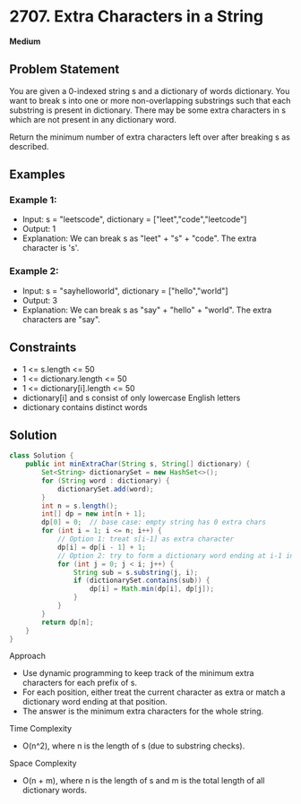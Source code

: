 # 2707. Extra Characters in a String
**Medium**

## Problem Statement
You are given a 0-indexed string s and a dictionary of words dictionary. You want to break s into one or more non-overlapping substrings such that each substring is present in dictionary. There may be some extra characters in s which are not present in any dictionary word.

Return the minimum number of extra characters left over after breaking s as described.

## Examples
### Example 1:
- Input: s = "leetscode", dictionary = ["leet","code","leetcode"]
- Output: 1
- Explanation: We can break s as "leet" + "s" + "code". The extra character is 's'.

### Example 2:
- Input: s = "sayhelloworld", dictionary = ["hello","world"]
- Output: 3
- Explanation: We can break s as "say" + "hello" + "world". The extra characters are "say".

## Constraints
- 1 <= s.length <= 50
- 1 <= dictionary.length <= 50
- 1 <= dictionary[i].length <= 50
- dictionary[i] and s consist of only lowercase English letters
- dictionary contains distinct words

## Solution
```java
class Solution {
    public int minExtraChar(String s, String[] dictionary) {
        Set<String> dictionarySet = new HashSet<>();
        for (String word : dictionary) {
            dictionarySet.add(word);
        }
        int n = s.length();
        int[] dp = new int[n + 1];
        dp[0] = 0;  // base case: empty string has 0 extra chars
        for (int i = 1; i <= n; i++) {
            // Option 1: treat s[i-1] as extra character
            dp[i] = dp[i - 1] + 1;
            // Option 2: try to form a dictionary word ending at i-1 index
            for (int j = 0; j < i; j++) {
                String sub = s.substring(j, i);
                if (dictionarySet.contains(sub)) {
                    dp[i] = Math.min(dp[i], dp[j]);
                }
            }
        }
        return dp[n];
    }
}
```

Approach
- Use dynamic programming to keep track of the minimum extra characters for each prefix of s.
- For each position, either treat the current character as extra or match a dictionary word ending at that position.
- The answer is the minimum extra characters for the whole string.

Time Complexity
- O(n^2), where n is the length of s (due to substring checks).

Space Complexity
- O(n + m), where n is the length of s and m is the total length of all dictionary words.
